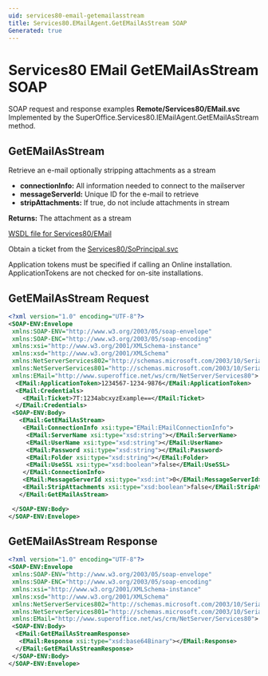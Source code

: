 ```yaml
---
uid: services80-email-getemailasstream
title: Services80.EMailAgent.GetEMailAsStream SOAP
Generated: true
---
```


# Services80 EMail GetEMailAsStream SOAP

SOAP request and response examples **Remote/Services80/EMail.svc**
Implemented by the <see cref="M:SuperOffice.Services80.IEMailAgent.GetEMailAsStream">SuperOffice.Services80.IEMailAgent.GetEMailAsStream</see> method.

## GetEMailAsStream

Retrieve an e-mail optionally stripping attachments as a stream

* **connectionInfo:** All information needed to connect to the mailserver
* **messageServerId:** Unique ID for the e-mail to retrieve
* **stripAttachments:** If true, do not include attachments in stream

**Returns:** The attachment as a stream


[WSDL file for Services80/EMail](../Services80-EMail.md)

Obtain a ticket from the [Services80/SoPrincipal.svc](../SoPrincipal/SoPrincipal.md)

Application tokens must be specified if calling an Online installation. ApplicationTokens are not checked for on-site installations.

## GetEMailAsStream Request

```xml
<?xml version="1.0" encoding="UTF-8"?>
<SOAP-ENV:Envelope
 xmlns:SOAP-ENV="http://www.w3.org/2003/05/soap-envelope"
 xmlns:SOAP-ENC="http://www.w3.org/2003/05/soap-encoding"
 xmlns:xsi="http://www.w3.org/2001/XMLSchema-instance"
 xmlns:xsd="http://www.w3.org/2001/XMLSchema"
 xmlns:NetServerServices802="http://schemas.microsoft.com/2003/10/Serialization/Arrays"
 xmlns:NetServerServices801="http://schemas.microsoft.com/2003/10/Serialization/"
 xmlns:EMail="http://www.superoffice.net/ws/crm/NetServer/Services80">
  <EMail:ApplicationToken>1234567-1234-9876</EMail:ApplicationToken>
  <EMail:Credentials>
    <EMail:Ticket>7T:1234abcxyzExample==</EMail:Ticket>
  </EMail:Credentials>
 <SOAP-ENV:Body>
   <EMail:GetEMailAsStream>
    <EMail:ConnectionInfo xsi:type="EMail:EMailConnectionInfo">
     <EMail:ServerName xsi:type="xsd:string"></EMail:ServerName>
     <EMail:UserName xsi:type="xsd:string"></EMail:UserName>
     <EMail:Password xsi:type="xsd:string"></EMail:Password>
     <EMail:Folder xsi:type="xsd:string"></EMail:Folder>
     <EMail:UseSSL xsi:type="xsd:boolean">false</EMail:UseSSL>
    </EMail:ConnectionInfo>
    <EMail:MessageServerId xsi:type="xsd:int">0</EMail:MessageServerId>
    <EMail:StripAttachments xsi:type="xsd:boolean">false</EMail:StripAttachments>
   </EMail:GetEMailAsStream>

 </SOAP-ENV:Body>
</SOAP-ENV:Envelope>

```


## GetEMailAsStream Response

```xml
<?xml version="1.0" encoding="UTF-8"?>
<SOAP-ENV:Envelope
 xmlns:SOAP-ENV="http://www.w3.org/2003/05/soap-envelope"
 xmlns:SOAP-ENC="http://www.w3.org/2003/05/soap-encoding"
 xmlns:xsi="http://www.w3.org/2001/XMLSchema-instance"
 xmlns:xsd="http://www.w3.org/2001/XMLSchema"
 xmlns:NetServerServices802="http://schemas.microsoft.com/2003/10/Serialization/Arrays"
 xmlns:NetServerServices801="http://schemas.microsoft.com/2003/10/Serialization/"
 xmlns:EMail="http://www.superoffice.net/ws/crm/NetServer/Services80">
 <SOAP-ENV:Body>
  <EMail:GetEMailAsStreamResponse>
   <EMail:Response xsi:type="xsd:base64Binary"></EMail:Response>
  </EMail:GetEMailAsStreamResponse>
 </SOAP-ENV:Body>
</SOAP-ENV:Envelope>

```

